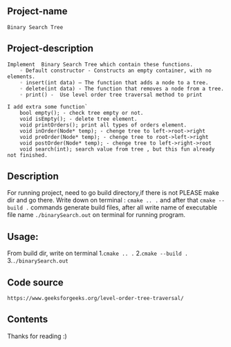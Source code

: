 ## Project-name
	Binary Search Tree

## Project-description
	Implement  Binary Search Tree which contain these functions.
		◦ Default constructor - Constructs an empty container, with no elements.
		◦ insert(int data) – The function that adds a node to a tree.
		◦ delete(int data) - The function that removes a node from a tree.
		◦ print() -  Use level order tree traversal method to print
		
	I add extra some function`
		bool empty(); - check tree empty or not.
		void isEmpty(); - delete tree element.
		void printOrders(); print all types of orders element. 
		void inOrder(Node* temp); - chenge tree to left->root->right
		void preOrder(Node* temp); - chenge tree to root->left->right
		void postOrder(Node* temp); - chenge tree to left->right->root
		void search(int); search value from tree , but this fun already not finished.
	 
        		
## Description
For running project, need to go build directory,if there is not PLEASE make dir and go there. Write down on terminal : `cmake .. .`  and after that `cmake --build .`  commands generate build files, after all write name of executable file name `./binarySearch.out` on terminal for running program.

## Usage:
From build dir, write on terminal
	1.`cmake .. .`
	2.`cmake --build .`
	3.`./binarySearch.out`

## Code source 
	https://www.geeksforgeeks.org/level-order-tree-traversal/ 


## Contents
Thanks for reading :)
